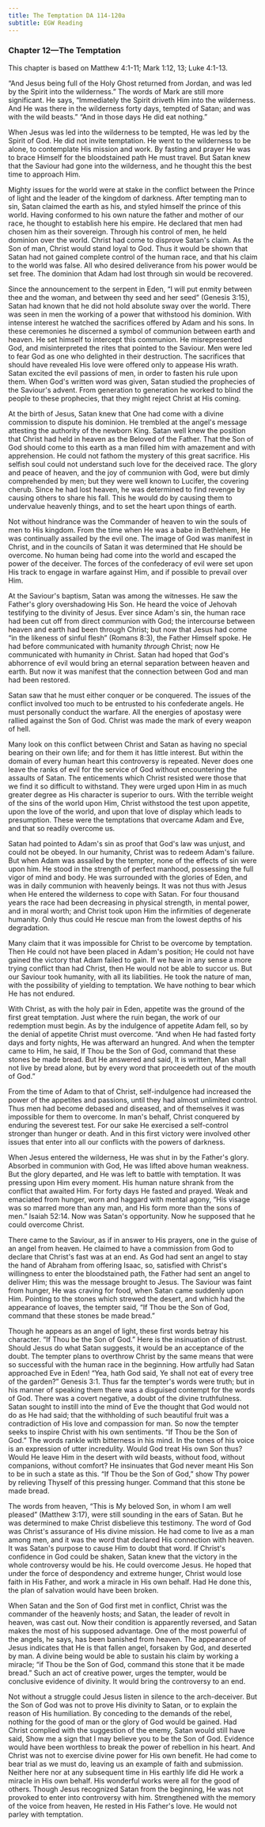 ```yaml
---
title: The Temptation DA 114-120a
subtitle: EGW Reading
---
```


### Chapter 12—The Temptation

This chapter is based on Matthew 4:1-11; Mark 1:12, 13; Luke 4:1-13.

“And Jesus being full of the Holy Ghost returned from Jordan, and was led by the Spirit into the wilderness.” The words of Mark are still more significant. He says, “Immediately the Spirit driveth Him into the wilderness. And He was there in the wilderness forty days, tempted of Satan; and was with the wild beasts.” “And in those days He did eat nothing.”

When Jesus was led into the wilderness to be tempted, He was led by the Spirit of God. He did not invite temptation. He went to the wilderness to be alone, to contemplate His mission and work. By fasting and prayer He was to brace Himself for the bloodstained path He must travel. But Satan knew that the Saviour had gone into the wilderness, and he thought this the best time to approach Him.

Mighty issues for the world were at stake in the conflict between the Prince of light and the leader of the kingdom of darkness. After tempting man to sin, Satan claimed the earth as his, and styled himself the prince of this world. Having conformed to his own nature the father and mother of our race, he thought to establish here his empire. He declared that men had chosen him as their sovereign. Through his control of men, he held dominion over the world. Christ had come to disprove Satan's claim. As the Son of man, Christ would stand loyal to God. Thus it would be shown that Satan had not gained complete control of the human race, and that his claim to the world was false. All who desired deliverance from his power would be set free. The dominion that Adam had lost through sin would be recovered.

Since the announcement to the serpent in Eden, “I will put enmity between thee and the woman, and between thy seed and her seed” (Genesis 3:15), Satan had known that he did not hold absolute sway over the world. There was seen in men the working of a power that withstood his dominion. With intense interest he watched the sacrifices offered by Adam and his sons. In these ceremonies he discerned a symbol of communion between earth and heaven. He set himself to intercept this communion. He misrepresented God, and misinterpreted the rites that pointed to the Saviour. Men were led to fear God as one who delighted in their destruction. The sacrifices that should have revealed His love were offered only to appease His wrath. Satan excited the evil passions of men, in order to fasten his rule upon them. When God's written word was given, Satan studied the prophecies of the Saviour's advent. From generation to generation he worked to blind the people to these prophecies, that they might reject Christ at His coming.

At the birth of Jesus, Satan knew that One had come with a divine commission to dispute his dominion. He trembled at the angel's message attesting the authority of the newborn King. Satan well knew the position that Christ had held in heaven as the Beloved of the Father. That the Son of God should come to this earth as a man filled him with amazement and with apprehension. He could not fathom the mystery of this great sacrifice. His selfish soul could not understand such love for the deceived race. The glory and peace of heaven, and the joy of communion with God, were but dimly comprehended by men; but they were well known to Lucifer, the covering cherub. Since he had lost heaven, he was determined to find revenge by causing others to share his fall. This he would do by causing them to undervalue heavenly things, and to set the heart upon things of earth.

Not without hindrance was the Commander of heaven to win the souls of men to His kingdom. From the time when He was a babe in Bethlehem, He was continually assailed by the evil one. The image of God was manifest in Christ, and in the councils of Satan it was determined that He should be overcome. No human being had come into the world and escaped the power of the deceiver. The forces of the confederacy of evil were set upon His track to engage in warfare against Him, and if possible to prevail over Him.

At the Saviour's baptism, Satan was among the witnesses. He saw the Father's glory overshadowing His Son. He heard the voice of Jehovah testifying to the divinity of Jesus. Ever since Adam's sin, the human race had been cut off from direct communion with God; the intercourse between heaven and earth had been through Christ; but now that Jesus had come “in the likeness of sinful flesh” (Romans 8:3), the Father Himself spoke. He had before communicated with humanity _through_ Christ; now He communicated with humanity _in_ Christ. Satan had hoped that God's abhorrence of evil would bring an eternal separation between heaven and earth. But now it was manifest that the connection between God and man had been restored.

Satan saw that he must either conquer or be conquered. The issues of the conflict involved too much to be entrusted to his confederate angels. He must personally conduct the warfare. All the energies of apostasy were rallied against the Son of God. Christ was made the mark of every weapon of hell.

Many look on this conflict between Christ and Satan as having no special bearing on their own life; and for them it has little interest. But within the domain of every human heart this controversy is repeated. Never does one leave the ranks of evil for the service of God without encountering the assaults of Satan. The enticements which Christ resisted were those that we find it so difficult to withstand. They were urged upon Him in as much greater degree as His character is superior to ours. With the terrible weight of the sins of the world upon Him, Christ withstood the test upon appetite, upon the love of the world, and upon that love of display which leads to presumption. These were the temptations that overcame Adam and Eve, and that so readily overcome us.

Satan had pointed to Adam's sin as proof that God's law was unjust, and could not be obeyed. In our humanity, Christ was to redeem Adam's failure. But when Adam was assailed by the tempter, none of the effects of sin were upon him. He stood in the strength of perfect manhood, possessing the full vigor of mind and body. He was surrounded with the glories of Eden, and was in daily communion with heavenly beings. It was not thus with Jesus when He entered the wilderness to cope with Satan. For four thousand years the race had been decreasing in physical strength, in mental power, and in moral worth; and Christ took upon Him the infirmities of degenerate humanity. Only thus could He rescue man from the lowest depths of his degradation.

Many claim that it was impossible for Christ to be overcome by temptation. Then He could not have been placed in Adam's position; He could not have gained the victory that Adam failed to gain. If we have in any sense a more trying conflict than had Christ, then He would not be able to succor us. But our Saviour took humanity, with all its liabilities. He took the nature of man, with the possibility of yielding to temptation. We have nothing to bear which He has not endured.

With Christ, as with the holy pair in Eden, appetite was the ground of the first great temptation. Just where the ruin began, the work of our redemption must begin. As by the indulgence of appetite Adam fell, so by the denial of appetite Christ must overcome. “And when He had fasted forty days and forty nights, He was afterward an hungred. And when the tempter came to Him, he said, If Thou be the Son of God, command that these stones be made bread. But He answered and said, It is written, Man shall not live by bread alone, but by every word that proceedeth out of the mouth of God.”

From the time of Adam to that of Christ, self-indulgence had increased the power of the appetites and passions, until they had almost unlimited control. Thus men had become debased and diseased, and of themselves it was impossible for them to overcome. In man's behalf, Christ conquered by enduring the severest test. For our sake He exercised a self-control stronger than hunger or death. And in this first victory were involved other issues that enter into all our conflicts with the powers of darkness.

When Jesus entered the wilderness, He was shut in by the Father's glory. Absorbed in communion with God, He was lifted above human weakness. But the glory departed, and He was left to battle with temptation. It was pressing upon Him every moment. His human nature shrank from the conflict that awaited Him. For forty days He fasted and prayed. Weak and emaciated from hunger, worn and haggard with mental agony, “His visage was so marred more than any man, and His form more than the sons of men.” Isaiah 52:14. Now was Satan's opportunity. Now he supposed that he could overcome Christ.

There came to the Saviour, as if in answer to His prayers, one in the guise of an angel from heaven. He claimed to have a commission from God to declare that Christ's fast was at an end. As God had sent an angel to stay the hand of Abraham from offering Isaac, so, satisfied with Christ's willingness to enter the bloodstained path, the Father had sent an angel to deliver Him; this was the message brought to Jesus. The Saviour was faint from hunger, He was craving for food, when Satan came suddenly upon Him. Pointing to the stones which strewed the desert, and which had the appearance of loaves, the tempter said, “If Thou be the Son of God, command that these stones be made bread.”

Though he appears as an angel of light, these first words betray his character. “If Thou be the Son of God.” Here is the insinuation of distrust. Should Jesus do what Satan suggests, it would be an acceptance of the doubt. The tempter plans to overthrow Christ by the same means that were so successful with the human race in the beginning. How artfully had Satan approached Eve in Eden! “Yea, hath God said, Ye shall not eat of every tree of the garden?” Genesis 3:1. Thus far the tempter's words were truth; but in his manner of speaking them there was a disguised contempt for the words of God. There was a covert negative, a doubt of the divine truthfulness. Satan sought to instill into the mind of Eve the thought that God would not do as He had said; that the withholding of such beautiful fruit was a contradiction of His love and compassion for man. So now the tempter seeks to inspire Christ with his own sentiments. “If Thou be the Son of God.” The words rankle with bitterness in his mind. In the tones of his voice is an expression of utter incredulity. Would God treat His own Son thus? Would He leave Him in the desert with wild beasts, without food, without companions, without comfort? He insinuates that God never meant His Son to be in such a state as this. “If Thou be the Son of God,” show Thy power by relieving Thyself of this pressing hunger. Command that this stone be made bread.

The words from heaven, “This is My beloved Son, in whom I am well pleased” (Matthew 3:17), were still sounding in the ears of Satan. But he was determined to make Christ disbelieve this testimony. The word of God was Christ's assurance of His divine mission. He had come to live as a man among men, and it was the word that declared His connection with heaven. It was Satan's purpose to cause Him to doubt that word. If Christ's confidence in God could be shaken, Satan knew that the victory in the whole controversy would be his. He could overcome Jesus. He hoped that under the force of despondency and extreme hunger, Christ would lose faith in His Father, and work a miracle in His own behalf. Had He done this, the plan of salvation would have been broken.

When Satan and the Son of God first met in conflict, Christ was the commander of the heavenly hosts; and Satan, the leader of revolt in heaven, was cast out. Now their condition is apparently reversed, and Satan makes the most of his supposed advantage. One of the most powerful of the angels, he says, has been banished from heaven. The appearance of Jesus indicates that He is that fallen angel, forsaken by God, and deserted by man. A divine being would be able to sustain his claim by working a miracle; “if Thou be the Son of God, command this stone that it be made bread.” Such an act of creative power, urges the tempter, would be conclusive evidence of divinity. It would bring the controversy to an end.

Not without a struggle could Jesus listen in silence to the arch-deceiver. But the Son of God was not to prove His divinity to Satan, or to explain the reason of His humiliation. By conceding to the demands of the rebel, nothing for the good of man or the glory of God would be gained. Had Christ complied with the suggestion of the enemy, Satan would still have said, Show me a sign that I may believe you to be the Son of God. Evidence would have been worthless to break the power of rebellion in his heart. And Christ was not to exercise divine power for His own benefit. He had come to bear trial as we must do, leaving us an example of faith and submission. Neither here nor at any subsequent time in His earthly life did He work a miracle in His own behalf. His wonderful works were all for the good of others. Though Jesus recognized Satan from the beginning, He was not provoked to enter into controversy with him. Strengthened with the memory of the voice from heaven, He rested in His Father's love. He would not parley with temptation.
